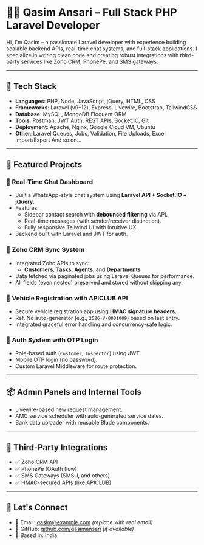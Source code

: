 # 👨‍💻 Qasim Ansari – Full Stack PHP Laravel Developer

Hi, I'm Qasim – a passionate Laravel developer with experience building scalable backend APIs, real-time chat systems, and full-stack applications. I specialize in writing clean code and creating robust integrations with third-party services like Zoho CRM, PhonePe, and SMS gateways.

---

## 🔧 Tech Stack

- **Languages**: PHP, Node, JavaScript, jQuery, HTML, CSS
- **Frameworks**: Laravel (v9–12), Express, Livewire, Bootstrap, TailwindCSS
- **Database**: MySQL, MongoDB Eloquent ORM
- **Tools**: Postman, JWT Auth, REST APIs, Socket.IO, Git
- **Deployment**: Apache, Nginx, Google Cloud VM, Ubuntu
- **Other**: Laravel Queues, Jobs, Validation, File Uploads, Excel Import/Export And so on...

---

## 🚀 Featured Projects

### 🔹 Real-Time Chat Dashboard
- Built a WhatsApp-style chat system using **Laravel API + Socket.IO + jQuery**.
- Features:
  - Sidebar contact search with **debounced filtering** via API.
  - Real-time messages (with sender/receiver distinction).
  - Fully responsive Tailwind UI with intuitive UX.
- Backend built with Laravel and JWT for auth.

### 🔹 Zoho CRM Sync System
- Integrated Zoho APIs to sync:
  - **Customers**, **Tasks**, **Agents**, and **Departments**
- Data fetched via paginated jobs using Laravel Queues for performance.
- All fields (even nested) preserved and stored without skipping any.

### 🔹 Vehicle Registration with APICLUB API
- Secure vehicle registration app using **HMAC signature headers**.
- Ref. No auto-generator (e.g., `2526-V-0001009`) based on last entry.
- Integrated graceful error handling and concurrency-safe logic.

### 🔹 Auth System with OTP Login
- Role-based auth (`Customer`, `Inspector`) using JWT.
- Mobile OTP login (no password).
- Custom Laravel Middleware for route protection.

---

## 📦 Admin Panels and Internal Tools

- Livewire-based new request management.
- AMC service scheduler with auto-generated service dates.
- Bank data uploader with reusable Blade components.

---

## 📱 Third-Party Integrations

- ✅ Zoho CRM API
- ✅ PhonePe (OAuth flow)
- ✅ SMS Gateways (SMSU, and others)
- ✅ HMAC-secured APIs (like APICLUB)

---

## 📍 Let's Connect

- 📧 Email: qasim@example.com *(replace with real email)*
- 🔗 GitHub: [github.com/qasimansari](https://github.com/qasimansari) *(if available)*
- 📍 Based in: India

